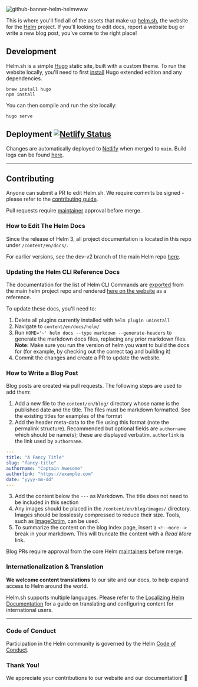 ![github-banner-helm-helmwww](https://user-images.githubusercontent.com/686194/68531441-f4ad4e00-02c6-11ea-982b-74d7c3ff0071.png)


This is where you'll find all of the assets that make up [helm.sh](https://helm.sh/), the website for the [Helm](https://github.com/helm/helm) project. If you'll looking to edit docs, report a website bug or write a new blog post, you've come to the right place!


## Development

Helm.sh is a simple [Hugo](https://gohugo.io/) static site, built with a custom theme. To run the website locally, you'll need to first [install](https://gohugo.io/getting-started) Hugo extended edition and any dependencies.

```
brew install hugo
npm install
```

You can then compile and run the site locally:

```
hugo serve
```

## Deployment [![Netlify Status](https://api.netlify.com/api/v1/badges/8ffabb30-f2f4-45cc-b0fa-1b4adda00b5e/deploy-status)](https://app.netlify.com/sites/helm-merge/deploys)

Changes are automatically deployed to [Netlify](https://app.netlify.com/sites/helm-merge/deploys) when merged to `main`. Build logs can be found [here](https://app.netlify.com/sites/helm-merge/deploys).


---

## Contributing

Anyone can submit a PR to edit Helm.sh. We require commits be signed - please refer to the [contributing guide](https://github.com/helm/helm/blob/main/CONTRIBUTING.md#sign-your-work).

Pull requests require [maintainer](https://github.com/helm/helm-www/blob/main/OWNERS) approval before merge.


### How to Edit The Helm Docs

Since the release of Helm 3, all project documentation is located in this repo under `/content/en/docs/`.

For earlier versions, see the dev-v2 branch of the main Helm repo [here](https://github.com/helm/helm/tree/dev-v2/docs).


### Updating the Helm CLI Reference Docs

The documentation for the list of Helm CLI Commands are [exported](https://github.com/helm/helm/blob/a6b2c9e2126753f6f94df231e89b2153c2862764/cmd/helm/root.go#L169) from the main helm project repo and rendered [here on the website](https://helm.sh/docs/helm) as a reference.

To update these docs, you'll need to:

1. Delete all plugins currently installed with `helm plugin uninstall`
2. Navigate to `content/en/docs/helm/`
3. Run `HOME='~' helm docs --type markdown --generate-headers` to generate the markdown docs files, replacing any prior markdown files.  **Note:** Make sure you run the version of helm you want to build the docs for (for example, by checking out the correct tag and building it)
4. Commit the changes and create a PR to update the website.


### How to Write a Blog Post

Blog posts are created via pull requests. The following steps are used to add them:

1) Add a new file to the `content/en/blog/` directory whose name is the published date and the title. The files must be markdown formatted. See the existing titles for examples of the format
2) Add the header meta-data to the file using this format (note the permalink structure). Recommended but optional fields are `authorname` which should be name(s); these are displayed verbatim. `authorlink` is the link used by `authorname`.

```yaml
---
title: "A Fancy Title"
slug: "fancy-title"
authorname: "Captain Awesome"
authorlink: "https://example.com"
date: "yyyy-mm-dd"
---
```

3) Add the content below the `---` as Markdown. The title does not need to be included in this section
4) Any images should be placed in the `/content/en/blog/images/` directory. Images should be losslessly compressed to reduce their size. Tools, such as [ImageOptim](https://imageoptim.com/), can be used.
5) To summarize the content on the blog index page, insert a `<!--more-->` break in your markdown. This will truncate the content with a _Read More_ link.

Blog PRs require approval from the core Helm [maintainers](https://github.com/helm/helm/blob/main/OWNERS) before merge.


### Internationalization & Translation

**We welcome content translations** to our site and our docs, to help expand access to Helm around the world.

Helm.sh supports multiple languages. Please refer to the [Localizing Helm Documentation](https://helm.sh/docs/community/localization/) for a guide on translating and configuring content for international users.

---

### Code of Conduct

Participation in the Helm community is governed by the Helm [Code of Conduct](https://github.com/helm/helm/blob/main/code-of-conduct.md).

### Thank You!

We appreciate your contributions to our website and our documentation! :clap:
